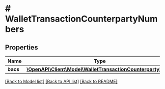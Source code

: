 # # WalletTransactionCounterpartyNumbers

## Properties

Name | Type | Description | Notes
------------ | ------------- | ------------- | -------------
**bacs** | [**\OpenAPI\Client\Model\WalletTransactionCounterpartyBACS**](WalletTransactionCounterpartyBACS.md) |  |

[[Back to Model list]](../../README.md#models) [[Back to API list]](../../README.md#endpoints) [[Back to README]](../../README.md)
